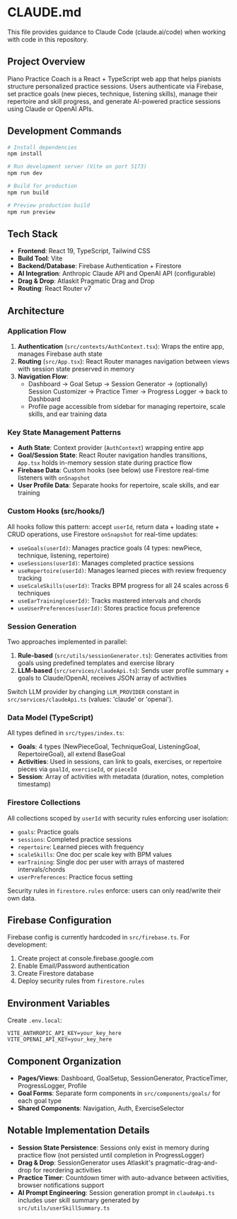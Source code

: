 # CLAUDE.md

This file provides guidance to Claude Code (claude.ai/code) when working with code in this repository.

## Project Overview

Piano Practice Coach is a React + TypeScript web app that helps pianists structure personalized practice sessions. Users authenticate via Firebase, set practice goals (new pieces, technique, listening skills), manage their repertoire and skill progress, and generate AI-powered practice sessions using Claude or OpenAI APIs.

## Development Commands

```bash
# Install dependencies
npm install

# Run development server (Vite on port 5173)
npm run dev

# Build for production
npm run build

# Preview production build
npm run preview
```

## Tech Stack

- **Frontend**: React 19, TypeScript, Tailwind CSS
- **Build Tool**: Vite
- **Backend/Database**: Firebase Authentication + Firestore
- **AI Integration**: Anthropic Claude API and OpenAI API (configurable)
- **Drag & Drop**: Atlaskit Pragmatic Drag and Drop
- **Routing**: React Router v7

## Architecture

### Application Flow

1. **Authentication** (`src/contexts/AuthContext.tsx`): Wraps the entire app, manages Firebase auth state
2. **Routing** (`src/App.tsx`): React Router manages navigation between views with session state preserved in memory
3. **Navigation Flow**:
   - Dashboard → Goal Setup → Session Generator → (optionally) Session Customizer → Practice Timer → Progress Logger → back to Dashboard
   - Profile page accessible from sidebar for managing repertoire, scale skills, and ear training data

### Key State Management Patterns

- **Auth State**: Context provider (`AuthContext`) wrapping entire app
- **Goal/Session State**: React Router navigation handles transitions, `App.tsx` holds in-memory session state during practice flow
- **Firebase Data**: Custom hooks (see below) use Firestore real-time listeners with `onSnapshot`
- **User Profile Data**: Separate hooks for repertoire, scale skills, and ear training

### Custom Hooks (src/hooks/)

All hooks follow this pattern: accept `userId`, return data + loading state + CRUD operations, use Firestore `onSnapshot` for real-time updates:

- `useGoals(userId)`: Manages practice goals (4 types: newPiece, technique, listening, repertoire)
- `useSessions(userId)`: Manages completed practice sessions
- `useRepertoire(userId)`: Manages learned pieces with review frequency tracking
- `useScaleSkills(userId)`: Tracks BPM progress for all 24 scales across 6 techniques
- `useEarTraining(userId)`: Tracks mastered intervals and chords
- `useUserPreferences(userId)`: Stores practice focus preference

### Session Generation

Two approaches implemented in parallel:

1. **Rule-based** (`src/utils/sessionGenerator.ts`): Generates activities from goals using predefined templates and exercise library
2. **LLM-based** (`src/services/claudeApi.ts`): Sends user profile summary + goals to Claude/OpenAI, receives JSON array of activities

Switch LLM provider by changing `LLM_PROVIDER` constant in `src/services/claudeApi.ts` (values: 'claude' or 'openai').

### Data Model (TypeScript)

All types defined in `src/types/index.ts`:

- **Goals**: 4 types (NewPieceGoal, TechniqueGoal, ListeningGoal, RepertoireGoal), all extend BaseGoal
- **Activities**: Used in sessions, can link to goals, exercises, or repertoire pieces via `goalId`, `exerciseId`, or `pieceId`
- **Session**: Array of activities with metadata (duration, notes, completion timestamp)

### Firestore Collections

All collections scoped by `userId` with security rules enforcing user isolation:

- `goals`: Practice goals
- `sessions`: Completed practice sessions
- `repertoire`: Learned pieces with frequency
- `scaleSkills`: One doc per scale key with BPM values
- `earTraining`: Single doc per user with arrays of mastered intervals/chords
- `userPreferences`: Practice focus setting

Security rules in `firestore.rules` enforce: users can only read/write their own data.

## Firebase Configuration

Firebase config is currently hardcoded in `src/firebase.ts`. For development:
1. Create project at console.firebase.google.com
2. Enable Email/Password authentication
3. Create Firestore database
4. Deploy security rules from `firestore.rules`

## Environment Variables

Create `.env.local`:

```
VITE_ANTHROPIC_API_KEY=your_key_here
VITE_OPENAI_API_KEY=your_key_here
```

## Component Organization

- **Pages/Views**: Dashboard, GoalSetup, SessionGenerator, PracticeTimer, ProgressLogger, Profile
- **Goal Forms**: Separate form components in `src/components/goals/` for each goal type
- **Shared Components**: Navigation, Auth, ExerciseSelector

## Notable Implementation Details

- **Session State Persistence**: Sessions only exist in memory during practice flow (not persisted until completion in ProgressLogger)
- **Drag & Drop**: SessionGenerator uses Atlaskit's pragmatic-drag-and-drop for reordering activities
- **Practice Timer**: Countdown timer with auto-advance between activities, browser notifications support
- **AI Prompt Engineering**: Session generation prompt in `claudeApi.ts` includes user skill summary generated by `src/utils/userSkillSummary.ts`
